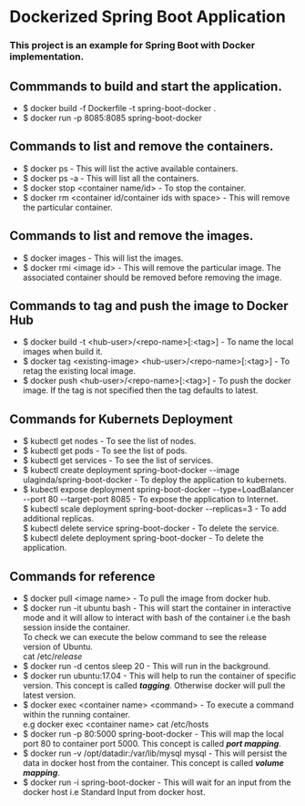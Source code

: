 # Dockerized Spring Boot Application

### This project is an example for Spring Boot with Docker implementation. 

## Commmands to build and start the application.
* $ docker build -f Dockerfile -t spring-boot-docker .
* $ docker run -p 8085:8085 spring-boot-docker

## Commands to list and remove the containers.
* $ docker ps - This will list the active available containers.
* $ docker ps -a - This will list all the containers.
* $ docker stop &lt;container name/id&gt; - To stop the container.
* $ docker rm &lt;container id/container ids with space&gt; - This will remove the particular container. 

## Commands to list and remove the images.
* $ docker images - This will list the images.
* $ docker rmi &lt;image id&gt; - This will remove the particular image. The associated container should be removed before removing the image.
  
## Commands to tag and push the image to Docker Hub
* $ docker build -t &lt;hub-user&gt;/&lt;repo-name&gt;[:&lt;tag&gt;] - To name the local images when build it.  
* $ docker tag &lt;existing-image&gt; &lt;hub-user&gt;/&lt;repo-name&gt;[:&lt;tag&gt;] - To retag the existing local image.  
* $ docker push &lt;hub-user&gt;/&lt;repo-name&gt;[:&lt;tag&gt;] - To push the docker image. If the tag is not specified then the tag defaults to latest.  

## Commands for Kubernets Deployment
* $ kubectl get nodes - To see the list of nodes.  
* $ kubectl get pods - To see the list of pods.  
* $ kubectl get services - To see the list of services.  
* $ kubectl create deployment spring-boot-docker --image ulaginda/spring-boot-docker - To deploy the application to kubernets.  
* $ kubectl expose deployment spring-boot-docker --type=LoadBalancer --port 80 --target-port 8085 - To expose the application to Internet.  
$ kubectl scale deployment spring-boot-docker --replicas=3 - To add additional replicas.  
$ kubectl delete service spring-boot-docker - To delete the service.  
$ kubectl delete deployment spring-boot-docker - To delete the application.  

## Commands for reference 
* $ docker pull &lt;image name&gt; - To pull the image from docker hub.  
* $ docker run -it ubuntu bash - This will start the container in interactive mode and it will allow to interact with bash of the container i.e the bash session inside the container.  
To check we can execute the below command to see the release version of Ubuntu.  
cat /etc/*release*  
* $ docker run -d centos sleep 20 - This will run in the background.  
* $ docker run ubuntu:17.04 - This will help to run the container of specific version. This concept is called ***tagging***. Otherwise docker will pull the latest version. 
* $ docker exec &lt;container name&gt; &lt;command&gt; - To execute a command within the running container.  
  e.g docker exec &lt;container name&gt; cat /etc/hosts  
* $ docker run -p 80:5000 spring-boot-docker - This will map the local port 80 to container port 5000. This concept is called ***port mapping***. 
* $ docker run -v /opt/datadir:/var/lib/mysql mysql - This will persist the data in docker host from the container. This concept is called ***volume mapping***.
* $ docker run -i spring-boot-docker - This will wait for an input from the docker host i.e Standard Input from docker host.


